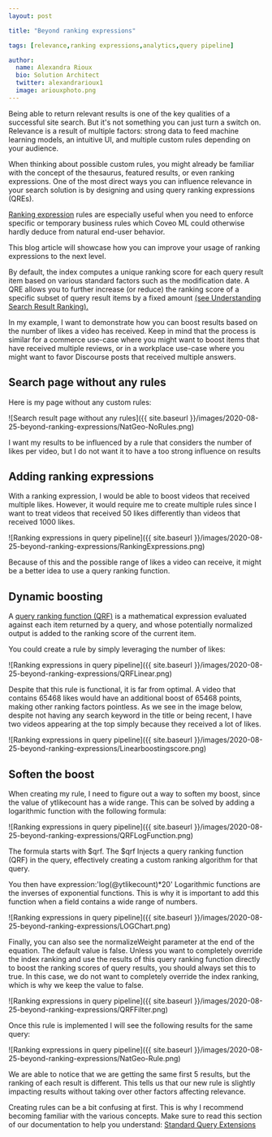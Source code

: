 ```yaml
---
layout: post

title: "Beyond ranking expressions"

tags: [relevance,ranking expressions,analytics,query pipeline]

author:
  name: Alexandra Rioux
  bio: Solution Architect
  twitter: alexandrarioux1
  image: ariouxphoto.png
---
```


Being able to return relevant results is one of the key qualities of a successful site search. But it's not something you can just turn a switch on. Relevance is a result of multiple factors: strong data to feed machine learning models, an intuitive UI, and multiple custom rules depending on your audience.

<!-- more -->

When thinking about possible custom rules, you might already be familiar with the concept of the thesaurus, featured results, or even ranking expressions. One of the most direct ways you can influence relevance in your search solution is by designing and using query ranking expressions (QREs).

[Ranking expression](https://docs.coveo.com/en/2777/coveo-solutions/using-query-ranking-expressions) rules are especially useful when you need to enforce specific or temporary business rules which Coveo ML could otherwise hardly deduce from natural end-user behavior. 

This blog article will showcase how you can improve your usage of ranking expressions to the next level.

By default, the index computes a unique ranking score for each query result item based on various standard factors such as the modification date. A QRE allows you to further increase (or reduce) the ranking score of a specific subset of query result items by a fixed amount [(see Understanding Search Result Ranking).](https://docs.coveo.com/en/1624/cloud-v2-administrators/understanding-search-result-ranking)

In my example, I want to demonstrate how you can boost results based on the number of likes a video has received. Keep in mind that the process is similar for a commerce use-case where you might want to boost items that have received multiple reviews, or in a workplace use-case where you might want to favor Discourse posts that received multiple answers.

## Search page without any rules

Here is my page without any custom rules:

![Search result page without any rules]({{ site.baseurl }}/images/2020-08-25-beyond-ranking-expressions/NatGeo-NoRules.png)

I want my results to be influenced by a rule that considers the number of likes per video, but I do not want it to have a too strong influence on results

## Adding ranking expressions

With a ranking expression, I would be able to boost videos that received multiple likes. However, it would require me to create multiple rules since I want to treat videos that received 50 likes differently than videos that received 1000 likes. 

![Ranking expressions in query pipeline]({{ site.baseurl }}/images/2020-08-25-beyond-ranking-expressions/RankingExpressions.png)

Because of this and the possible range of likes a video can receive, it might be a better idea to use a query ranking function.

## Dynamic boosting

A [query ranking function (QRF)](https://docs.coveo.com/en/237/) is a mathematical expression evaluated against each item returned by a query, and whose potentially normalized output is added to the ranking score of the current item.

You could create a rule by simply leveraging the number of likes:

![Ranking expressions in query pipeline]({{ site.baseurl }}/images/2020-08-25-beyond-ranking-expressions/QRFLinear.png)

Despite that this rule is functional, it is far from optimal. A video that contains 65468 likes would have an additional boost of 65468 points, making other ranking factors pointless. As we see in the image below, despite not having any search keyword in the title or being recent, I have two videos appearing at the top simply because they received a lot of likes. 

![Ranking expressions in query pipeline]({{ site.baseurl }}/images/2020-08-25-beyond-ranking-expressions/Linearboostingscore.png)

## Soften the boost

When creating my rule, I need to figure out a way to soften my boost, since the value of ytlikecount has a wide range. This can be solved by adding a logarithmic function with the following formula:

![Ranking expressions in query pipeline]({{ site.baseurl }}/images/2020-08-25-beyond-ranking-expressions/QRFLogFunction.png)

The formula starts with $qrf. The  $qrf Injects a query ranking function (QRF) in the query, effectively creating a custom ranking algorithm for that query. 

You then have expression:'log(@ytlikecount)*20' Logarithmic functions are the inverses of exponential functions. This is why it is important to add this function when a field contains a wide range of numbers.

![Ranking expressions in query pipeline]({{ site.baseurl }}/images/2020-08-25-beyond-ranking-expressions/LOGChart.png)

Finally, you can also see the normalizeWeight parameter at the end of the equation. The default value is false. Unless you want to completely override the index ranking and use the results of this query ranking function directly to boost the ranking scores of query results, you should always set this to true. In this case, we do not want to completely override the index ranking, which is why we keep the value to false. 

![Ranking expressions in query pipeline]({{ site.baseurl }}/images/2020-08-25-beyond-ranking-expressions/QRFFilter.png)

Once this rule is implemented I will see the following results for the same query:

![Ranking expressions in query pipeline]({{ site.baseurl }}/images/2020-08-25-beyond-ranking-expressions/NatGeo-Rule.png)

We are able to notice that we are getting the same first 5 results, but the ranking of each result is different. This tells us that our new rule is slightly impacting results without taking over other factors affecting relevance. 

Creating rules can be a bit confusing at first. This is why I recommend becoming familiar with the various concepts. Make sure to read this section of our documentation to help you understand: [Standard Query Extensions](https://docs.coveo.com/en/1462/cloud-v2-developers/standard-query-extensions)

